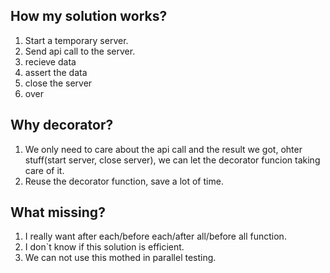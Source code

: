 ## How my solution works?
1. Start a temporary server.
2. Send api call to the server.
3. recieve data
4. assert the data
5. close the server
6. over

## Why decorator?
1. We only need to care about the api call and the result we got, ohter stuff(start server, close server), we can let the decorator funcion taking care of it.
2. Reuse the decorator function, save a lot of time.

## What missing?
1. I really want after each/before each/after all/before all function.
2. I don`t know if this solution is efficient.
3. We can not use this mothed in parallel testing. 